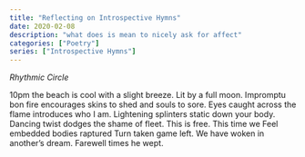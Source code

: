 ```yaml
---
title: "Reflecting on Introspective Hymns"
date: 2020-02-08
description: "what does is mean to nicely ask for affect"
categories: ["Poetry"]
series: ["Introspective Hymns"]
---
```


*Rhythmic Circle*

10pm the beach is cool with a slight breeze.
Lit by a full moon.
Impromptu bon fire encourages skins to shed and souls to sore.
Eyes caught across the flame introduces who I am.
Lightening splinters static down your body.
Dancing twist dodges the shame of fleet.
This is free.
This time we
Feel embedded bodies raptured
Turn taken game left.
We have woken in another’s dream.
Farewell times he wept.
